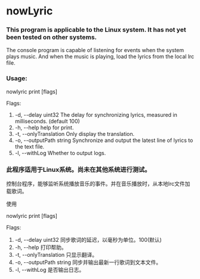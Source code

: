 # nowLyric

### This program is applicable to the Linux system. It has not yet been tested on other systems.

The console program is capable of listening for events when the system plays music. And when the music is playing, load the lyrics from the local lrc file.

### Usage:

nowlyric print [flags]

Flags:
1. -d, --delay uint32        The delay for synchronizing lyrics, measured in milliseconds. (default 100)
2. -h, --help                help for print.
3. -t, --onlyTranslation     Only display the translation.
4. -o, --outputPath string   Synchronize and output the latest line of lyrics to the text file.
5. -l, --withLog             Whether to output logs.

### 此程序适用于Linux系统。尚未在其他系统进行测试。

控制台程序，能够监听系统播放音乐的事件。并在音乐播放时，从本地lrc文件加载歌词。

使用

nowlyric print [flags]

Flags:
1. -d, --delay uint32        同步歌词的延迟，以毫秒为单位。100(默认)
2. -h, --help                打印帮助。
3. -t, --onlyTranslation     只显示翻译。
4. -o, --outputPath string   同步并输出最新一行歌词到文本文件。
5. -l, --withLog             是否输出日志。